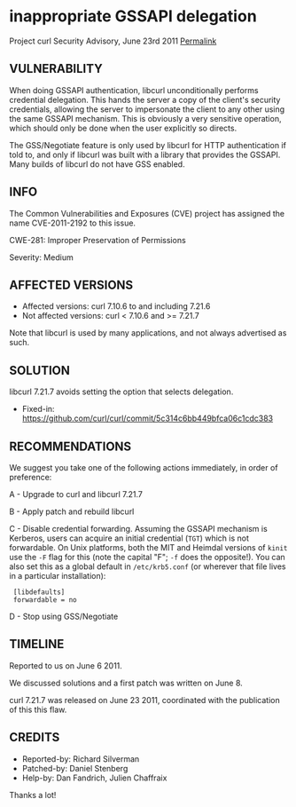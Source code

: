 inappropriate GSSAPI delegation
===============================

Project curl Security Advisory, June 23rd 2011
[Permalink](https://curl.se/docs/CVE-2011-2192.html)

VULNERABILITY
-------------

When doing GSSAPI authentication, libcurl unconditionally performs
credential delegation. This hands the server a copy of the client's security
credentials, allowing the server to impersonate the client to any other
using the same GSSAPI mechanism. This is obviously a very sensitive
operation, which should only be done when the user explicitly so directs.

The GSS/Negotiate feature is only used by libcurl for HTTP authentication if
told to, and only if libcurl was built with a library that provides the
GSSAPI. Many builds of libcurl do not have GSS enabled.

INFO
----

The Common Vulnerabilities and Exposures (CVE) project has assigned the name
CVE-2011-2192 to this issue.

CWE-281: Improper Preservation of Permissions

Severity: Medium

AFFECTED VERSIONS
-----------------

- Affected versions: curl 7.10.6 to and including 7.21.6
- Not affected versions: curl < 7.10.6 and >= 7.21.7

Note that libcurl is used by many applications, and not always advertised as
such.

SOLUTION
--------

libcurl 7.21.7 avoids setting the option that selects delegation.

- Fixed-in: https://github.com/curl/curl/commit/5c314c6bb449bfca06c1cdc383

RECOMMENDATIONS
---------------

We suggest you take one of the following actions immediately, in order of
preference:

 A - Upgrade to curl and libcurl 7.21.7

 B - Apply patch and rebuild libcurl

 C - Disable credential forwarding. Assuming the GSSAPI mechanism is Kerberos,
     users can acquire an initial credential (`TGT`) which is not
     forwardable. On Unix platforms, both the MIT and Heimdal versions of
     `kinit` use the `-F` flag for this (note the capital "F"; `-f` does the
     opposite!). You can also set this as a global default in `/etc/krb5.conf`
     (or wherever that file lives in a particular installation):

     [libdefaults]
     forwardable = no

 D - Stop using GSS/Negotiate

TIMELINE
---------

Reported to us on June 6 2011.

We discussed solutions and a first patch was written on June 8.

curl 7.21.7 was released on June 23 2011, coordinated with the publication of
this this flaw.

CREDITS
-------

- Reported-by: Richard Silverman
- Patched-by: Daniel Stenberg
- Help-by: Dan Fandrich, Julien Chaffraix

Thanks a lot!
